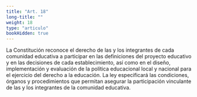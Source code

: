 ```yaml
---
title: "Art. 18"
long-title: ""
weight: 18
type: "articulo"
bookHidden: true
---
```

La Constitución reconoce el derecho de las y los integrantes de cada comunidad educativa a participar en las definiciones del proyecto educativo y en las decisiones de cada establecimiento, así como en el diseño, implementación y evaluación de la política educacional local y nacional para el ejercicio del derecho a la educación. La ley especificará las condiciones, órganos y procedimientos que permitan asegurar la participación vinculante de las y los integrantes de la comunidad educativa.
